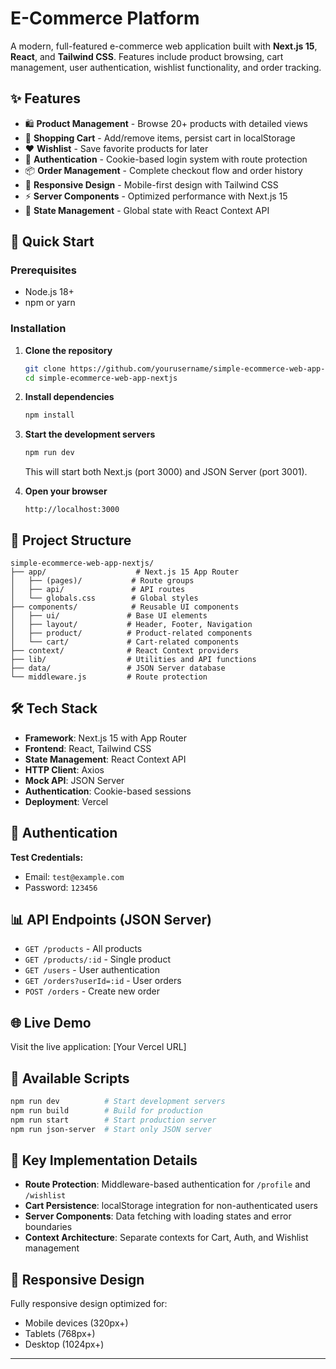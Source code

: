 # E-Commerce Platform

A modern, full-featured e-commerce web application built with **Next.js 15**, **React**, and **Tailwind CSS**. Features include product browsing, cart management, user authentication, wishlist functionality, and order tracking.

## ✨ Features

- 🛍️ **Product Management** - Browse 20+ products with detailed views
- 🛒 **Shopping Cart** - Add/remove items, persist cart in localStorage
- ❤️ **Wishlist** - Save favorite products for later
- 🔐 **Authentication** - Cookie-based login system with route protection
- 📦 **Order Management** - Complete checkout flow and order history
- 📱 **Responsive Design** - Mobile-first design with Tailwind CSS
- ⚡ **Server Components** - Optimized performance with Next.js 15
- 🔄 **State Management** - Global state with React Context API

## 🚀 Quick Start

### Prerequisites
- Node.js 18+
- npm or yarn

### Installation

1. **Clone the repository**
   ```bash
   git clone https://github.com/yourusername/simple-ecommerce-web-app-nextjs.git
   cd simple-ecommerce-web-app-nextjs
   ```

2. **Install dependencies**
   ```bash
   npm install
   ```

3. **Start the development servers**
   ```bash
   npm run dev
   ```
   This will start both Next.js (port 3000) and JSON Server (port 3001).

4. **Open your browser**
   ```
   http://localhost:3000
   ```

## 📁 Project Structure

```
simple-ecommerce-web-app-nextjs/
├── app/                    # Next.js 15 App Router
│   ├── (pages)/           # Route groups
│   ├── api/               # API routes
│   └── globals.css        # Global styles
├── components/            # Reusable UI components
│   ├── ui/               # Base UI elements
│   ├── layout/           # Header, Footer, Navigation
│   ├── product/          # Product-related components
│   └── cart/             # Cart-related components
├── context/              # React Context providers
├── lib/                  # Utilities and API functions
├── data/                 # JSON Server database
└── middleware.js         # Route protection
```

## 🛠️ Tech Stack

- **Framework**: Next.js 15 with App Router
- **Frontend**: React, Tailwind CSS
- **State Management**: React Context API
- **HTTP Client**: Axios
- **Mock API**: JSON Server
- **Authentication**: Cookie-based sessions
- **Deployment**: Vercel

## 🔐 Authentication

**Test Credentials:**
- Email: `test@example.com`
- Password: `123456`

## 📊 API Endpoints (JSON Server)

- `GET /products` - All products
- `GET /products/:id` - Single product
- `GET /users` - User authentication
- `GET /orders?userId=:id` - User orders
- `POST /orders` - Create new order

## 🌐 Live Demo

Visit the live application: [Your Vercel URL]

## 📝 Available Scripts

```bash
npm run dev          # Start development servers
npm run build        # Build for production
npm run start        # Start production server
npm run json-server  # Start only JSON server
```

## 🎯 Key Implementation Details

- **Route Protection**: Middleware-based authentication for `/profile` and `/wishlist`
- **Cart Persistence**: localStorage integration for non-authenticated users
- **Server Components**: Data fetching with loading states and error boundaries
- **Context Architecture**: Separate contexts for Cart, Auth, and Wishlist management

## 📱 Responsive Design

Fully responsive design optimized for:
- Mobile devices (320px+)
- Tablets (768px+)
- Desktop (1024px+)

---
